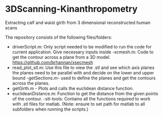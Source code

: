 # 3DScanning-Kinanthropometry
Extracting calf and waist girth from 3 dimensional reconstructed human scans


The repository consists of the following files/folders:

- driverScript.m: Only script needed to be modified to run the code for current application. Give necessary inputs inside
-xcmesh.m: Code to get the contour across a plane from a 3D model. https://github.com/brhannan/xsecmesh
- read_plot_stl.m: Use this file to view the .stl and see which axis planes the planes need to be parallel with and decide on the lower and upper bound
-getSections.m- used to define the planes and get the contours across the planes. 
- getGirth.m - Plots and calls the euclidean distance function.
- euclideanDistance.m: Function to get the distance from the given points of the contour.
-stl-tools: Contains all the functions required to work with .stl files for matlab. (Note: ensure to set path for matlab to all subfolders when running the scripts.)




